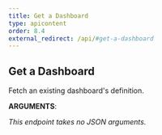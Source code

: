```yaml
---
title: Get a Dashboard
type: apicontent
order: 8.4
external_redirect: /api/#get-a-dashboard
---
```


## Get a Dashboard

Fetch an existing dashboard's definition.

**ARGUMENTS**:

*This endpoint takes no JSON arguments.*
